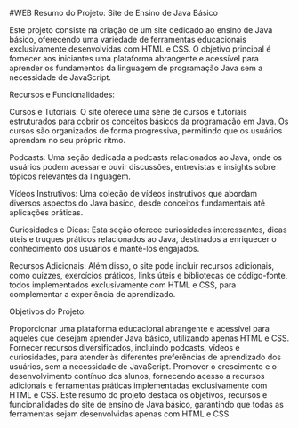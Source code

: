 #WEB
Resumo do Projeto: Site de Ensino de Java Básico

Este projeto consiste na criação de um site dedicado ao ensino de Java básico, oferecendo uma variedade de ferramentas educacionais exclusivamente desenvolvidas com HTML e CSS. O objetivo principal é fornecer aos iniciantes uma plataforma abrangente e acessível para aprender os fundamentos da linguagem de programação Java sem a necessidade de JavaScript.

Recursos e Funcionalidades:

Cursos e Tutoriais: O site oferece uma série de cursos e tutoriais estruturados para cobrir os conceitos básicos da programação em Java. Os cursos são organizados de forma progressiva, permitindo que os usuários aprendam no seu próprio ritmo.

Podcasts: Uma seção dedicada a podcasts relacionados ao Java, onde os usuários podem acessar e ouvir discussões, entrevistas e insights sobre tópicos relevantes da linguagem.

Vídeos Instrutivos: Uma coleção de vídeos instrutivos que abordam diversos aspectos do Java básico, desde conceitos fundamentais até aplicações práticas.

Curiosidades e Dicas: Esta seção oferece curiosidades interessantes, dicas úteis e truques práticos relacionados ao Java, destinados a enriquecer o conhecimento dos usuários e mantê-los engajados.

Recursos Adicionais: Além disso, o site pode incluir recursos adicionais, como quizzes, exercícios práticos, links úteis e bibliotecas de código-fonte, todos implementados exclusivamente com HTML e CSS, para complementar a experiência de aprendizado.

Objetivos do Projeto:

Proporcionar uma plataforma educacional abrangente e acessível para aqueles que desejam aprender Java básico, utilizando apenas HTML e CSS.
Fornecer recursos diversificados, incluindo podcasts, vídeos e curiosidades, para atender às diferentes preferências de aprendizado dos usuários, sem a necessidade de JavaScript.
Promover o crescimento e o desenvolvimento contínuo dos alunos, fornecendo acesso a recursos adicionais e ferramentas práticas implementadas exclusivamente com HTML e CSS.
Este resumo do projeto destaca os objetivos, recursos e funcionalidades do site de ensino de Java básico, garantindo que todas as ferramentas sejam desenvolvidas apenas com HTML e CSS.
